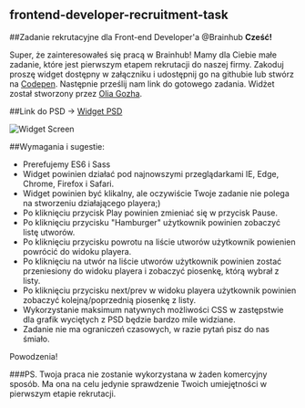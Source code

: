 ## frontend-developer-recruitment-task

##Zadanie rekrutacyjne dla Front-end Developer'a @Brainhub
**Cześć!** 

Super, że zainteresowałeś się pracą w Brainhub! Mamy dla Ciebie małe zadanie, które jest pierwszym etapem rekrutacji do naszej firmy. 
Zakoduj proszę widget dostępny w załączniku i udostępnij go na githubie lub stwórz na <a href="http://codepen.io/pen/">Codepen</a>. Następnie prześlij nam link do gotowego zadania. Widżet został stworzony przez <a href="https://dribbble.com/OliaGozha">Olia Gozha</a>. 

##Link do PSD -> <a href="https://dribbble.com/shots/1391899-Music-Player/attachments/201376">Widget PSD</a>

![Widget Screen](https://github.com/brainhubeu/frontend-developer-recruitment-task/blob/master/img/widget-screen-intreview.png "Widget Screen")


##Wymagania i sugestie:
* Prerefujemy ES6 i Sass
* Widget powinien działać pod najnowszymi przeglądarkami IE, Edge, Chrome, Firefox i Safari.
* Widget powinien być klikalny, ale oczywiście Twoje zadanie nie polega na stworzeniu działającego playera;)
 * Po kliknięciu przycisk Play powinien zmieniać się w przycisk Pause.
 * Po kliknięciu przycisku "Hamburger" użytkownik powinien zobaczyć listę utworów.
 * Po kliknięciu przycisku powrotu na liście utworów użytkownik powienien powrócić do widoku playera.
 * Po kliknięciu na utwór na liście utworów użytkownik powinien zostać przeniesiony do widoku playera i zobaczyć piosenkę, którą wybrał z listy.
 * Po kliknięciu przycisku next/prev w widoku playera użytkownik powinien zobaczyć kolejną/poprzednią piosenkę z listy.
* Wykorzystanie maksimum natywnych możliwości CSS w zastępstwie dla grafik wyciętych z PSD będzie bardzo mile widziane.
* Zadanie nie ma ograniczeń czasowych, w razie pytań pisz do nas śmiało. 

Powodzenia!

###PS.
Twoja praca nie zostanie wykorzystana w żaden komercyjny sposób. Ma ona na celu jedynie sprawdzenie Twoich umiejętności w pierwszym etapie rekrutacji. 
